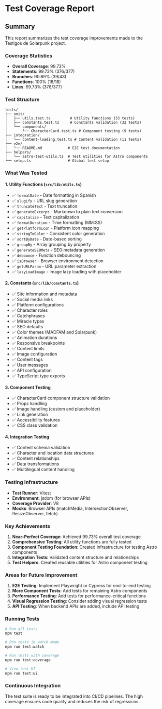 # Test Coverage Report

## Summary

This report summarizes the test coverage improvements made to the Testigos de Solarpunk project.

### Coverage Statistics

- **Overall Coverage**: 99.73%
- **Statements**: 99.73% (376/377)
- **Branches**: 90.69% (39/43)
- **Functions**: 100% (18/18)
- **Lines**: 99.73% (376/377)

### Test Structure

```
tests/
├── unit/
│   ├── utils.test.ts         # Utility functions (33 tests)
│   ├── constants.test.ts     # Constants validation (32 tests)
│   └── components/
│       └── CharacterCard.test.ts # Component testing (9 tests)
├── integration/
│   └── content-loading.test.ts # Content validation (11 tests)
├── e2e/
│   └── README.md            # E2E test documentation
├── helpers/
│   └── astro-test-utils.ts  # Test utilities for Astro components
└── setup.ts                 # Global test setup
```

### What Was Tested

#### 1. **Utility Functions** (`src/lib/utils.ts`)
- ✅ `formatDate` - Date formatting in Spanish
- ✅ `slugify` - URL slug generation
- ✅ `truncateText` - Text truncation
- ✅ `generateExcerpt` - Markdown to plain text conversion
- ✅ `capitalize` - Text capitalization
- ✅ `formatDuration` - Time formatting (MM:SS)
- ✅ `getPlatformIcon` - Platform icon mapping
- ✅ `stringToColor` - Consistent color generation
- ✅ `sortByDate` - Date-based sorting
- ✅ `groupBy` - Array grouping by property
- ✅ `generateSEOMeta` - SEO metadata generation
- ✅ `debounce` - Function debouncing
- ✅ `isBrowser` - Browser environment detection
- ✅ `getURLParam` - URL parameter extraction
- ✅ `lazyLoadImage` - Image lazy loading with placeholder

#### 2. **Constants** (`src/lib/constants.ts`)
- ✅ Site information and metadata
- ✅ Social media links
- ✅ Platform configurations
- ✅ Character roles
- ✅ Catchphrases
- ✅ Miracle types
- ✅ SEO defaults
- ✅ Color themes (MADFAM and Solarpunk)
- ✅ Animation durations
- ✅ Responsive breakpoints
- ✅ Content limits
- ✅ Image configuration
- ✅ Content tags
- ✅ User messages
- ✅ API configuration
- ✅ TypeScript type exports

#### 3. **Component Testing**
- ✅ CharacterCard component structure validation
- ✅ Props handling
- ✅ Image handling (custom and placeholder)
- ✅ Link generation
- ✅ Accessibility features
- ✅ CSS class validation

#### 4. **Integration Testing**
- ✅ Content schema validation
- ✅ Character and location data structures
- ✅ Content relationships
- ✅ Data transformations
- ✅ Multilingual content handling

### Testing Infrastructure

- **Test Runner**: Vitest
- **Environment**: jsdom (for browser APIs)
- **Coverage Provider**: V8
- **Mocks**: Browser APIs (matchMedia, IntersectionObserver, ResizeObserver, fetch)

### Key Achievements

1. **Near-Perfect Coverage**: Achieved 99.73% overall test coverage
2. **Comprehensive Testing**: All utility functions are fully tested
3. **Component Testing Foundation**: Created infrastructure for testing Astro components
4. **Integration Tests**: Validated content structure and relationships
5. **Test Helpers**: Created reusable utilities for Astro component testing

### Areas for Future Improvement

1. **E2E Testing**: Implement Playwright or Cypress for end-to-end testing
2. **More Component Tests**: Add tests for remaining Astro components
3. **Performance Testing**: Add tests for performance-critical functions
4. **Visual Regression Testing**: Consider adding visual regression tests
5. **API Testing**: When backend APIs are added, include API testing

### Running Tests

```bash
# Run all tests
npm test

# Run tests in watch mode
npm run test:watch

# Run tests with coverage
npm run test:coverage

# View test UI
npm run test:ui
```

### Continuous Integration

The test suite is ready to be integrated into CI/CD pipelines. The high coverage ensures code quality and reduces the risk of regressions.